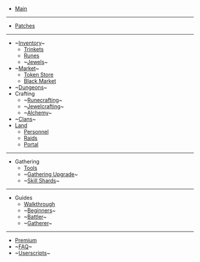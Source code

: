 <!-- docs/_sidebar.md -->

* [Main](/)

<hr>

* [Patches](patches.md)

<hr>

* ~[Inventory](inventory.md)~
  * [Trinkets](inventory/trinkets.md)
  * [Runes](inventory/runes.md)
  * ~[Jewels](inventory/jewels.md)~
* ~[Market](market.md)~
  * [Token Store](market/tokenstore.md)
  * [Black Market](market/blackmarket.md)
* ~[Dungeons](dungeons.md)~
* Crafting
  * ~[Runecrafting](crafting/runecrafting.md)~
  * ~[Jewelcrafting](crafting/jewelcrafting.md)~
  * ~[Alchemy](crafting/alchemy.md)~
* ~[Clans](clans.md)~
* [Land](land.md)
  * [Personnel](land/personnel.md)
  * [Raids](land/raids.md)
  * [Portal](land/portal.md)

<hr>

* Gathering
  * [Tools](gathering/tools.md)
  * ~[Gathering Upgrade](gathering/gatheringupgrade.md)~
  * ~[Skill Shards](gathering/shards.md)~

<hr>

* Guides
  * [Walkthrough](guides/walkthrough.md)
  * ~[Beginners](guides/beginners.md)~
  * ~[Battler](guides/battler.md)~
  * ~[Gatherer](guides/gatherer.md)~

<hr>

* [Premium](premium.md)
* ~[FAQ](faq.md)~
* ~[Userscripts](userscripts.md)~